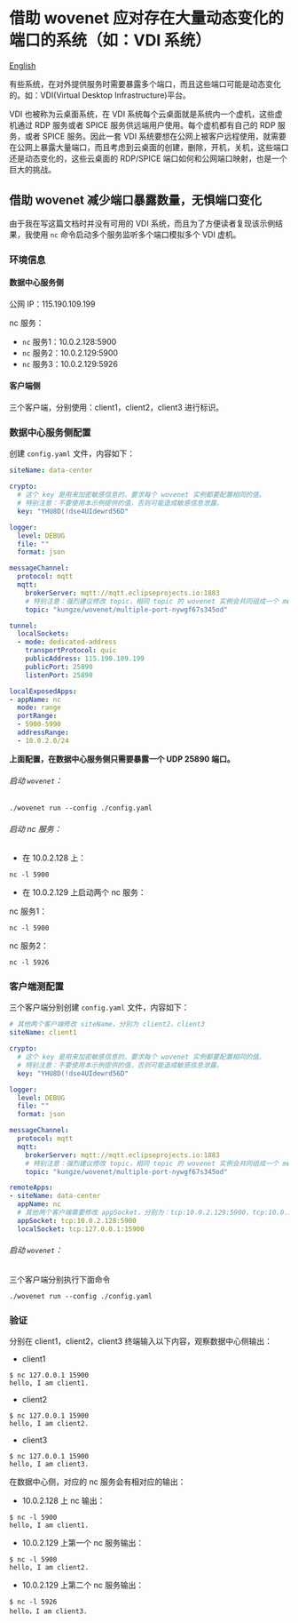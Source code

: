 # 借助 wovenet 应对存在大量动态变化的端口的系统（如：VDI 系统）

[English](./README.md)

有些系统，在对外提供服务时需要暴露多个端口，而且这些端口可能是动态变化的。如：VDI(Virtual Desktop Infrastructure)平台。

VDI 也被称为云桌面系统，在 VDI 系统每个云桌面就是系统内一个虚机，这些虚机通过 RDP 服务或者 SPICE 服务供远端用户使用。每个虚机都有自己的 RDP 服务，或者 SPICE 服务。因此一套 VDI 系统要想在公网上被客户远程使用，就需要在公网上暴露大量端口，而且考虑到云桌面的创建，删除，开机，关机，这些端口还是动态变化的，这些云桌面的 RDP/SPICE 端口如何和公网端口映射，也是一个巨大的挑战。

## 借助 wovenet 减少端口暴露数量，无惧端口变化

由于我在写这篇文档时并没有可用的 VDI 系统，而且为了方便读者复现该示例结果，我使用 `nc` 命令启动多个服务监听多个端口模拟多个 VDI 虚机。

### 环境信息

#### 数据中心服务侧

公网 IP：115.190.109.199

nc 服务：

* `nc` 服务1：10.0.2.128:5900
* `nc` 服务2：10.0.2.129:5900
* `nc` 服务3：10.0.2.129:5926

#### 客户端侧

三个客户端，分别使用：client1，client2，client3 进行标识。

### 数据中心服务侧配置

创建 `config.yaml` 文件，内容如下：

```yaml
siteName: data-center

crypto:
  # 这个 key 是用来加密敏感信息的，要求每个 wovenet 实例都要配置相同的值。
  # 特别注意：不要使用本示例提供的值，否则可能造成敏感信息泄露。
  key: "YHU8D(!dse4UIdewrd56D"

logger:
  level: DEBUG
  file: ""
  format: json

messageChannel:
  protocol: mqtt
  mqtt:
    brokerServer: mqtt://mqtt.eclipseprojects.io:1883
    # 特别注意：强烈建议修改 topic，相同 topic 的 wovenet 实例会共同组成一个 mesh 网络。
    topic: "kungze/wovenet/multiple-port-nywgf67s345od"

tunnel:
  localSockets:
  - mode: dedicated-address
    transportProtocol: quic
    publicAddress: 115.190.109.199
    publicPort: 25890
    listenPort: 25890

localExposedApps:
- appName: nc
  mode: range
  portRange:
  - 5900-5990
  addressRange:
  - 10.0.2.0/24
```

**上面配置，在数据中心服务侧只需要暴露一个 UDP 25890 端口。**

###### 启动 `wovenet`：

```
./wovenet run --config ./config.yaml
```

###### 启动 nc 服务：

* 在 10.0.2.128 上：

```
nc -l 5900
```

* 在 10.0.2.129 上启动两个 nc 服务：

nc 服务1：

```
nc -l 5900
```

nc 服务2：

```
nc -l 5926
```

### 客户端测配置

三个客户端分别创建 `config.yaml` 文件，内容如下：

```yaml
# 其他两个客户端修改 siteName，分别为 client2，client3
siteName: client1

crypto:
  # 这个 key 是用来加密敏感信息的，要求每个 wovenet 实例都要配置相同的值。
  # 特别注意：不要使用本示例提供的值，否则可能造成敏感信息泄露。
  key: "YHU8D(!dse4UIdewrd56D"

logger:
  level: DEBUG
  file: ""
  format: json

messageChannel:
  protocol: mqtt
  mqtt:
    brokerServer: mqtt://mqtt.eclipseprojects.io:1883
    # 特别注意：强烈建议修改 topic，相同 topic 的 wovenet 实例会共同组成一个 mesh 网络。
    topic: "kungze/wovenet/multiple-port-nywgf67s345od"

remoteApps:
- siteName: data-center
  appName: nc
  # 其他两个客户端需要修改 appSocket，分别为：tcp:10.0.2.129:5900，tcp:10.0.2.129:5926
  appSocket: tcp:10.0.2.128:5900
  localSocket: tcp:127.0.0.1:15900
```

###### 启动 `wovenet`：

三个客户端分别执行下面命令

```
./wovenet run --config ./config.yaml
```

### 验证

分别在 client1，client2，client3 终端输入以下内容，观察数据中心侧输出：

* client1

```
$ nc 127.0.0.1 15900
hello, I am client1.
```

* client2

```
$ nc 127.0.0.1 15900
hello, I am client2.
```

* client3

```
$ nc 127.0.0.1 15900
hello, I am client3.
```

在数据中心侧，对应的 nc 服务会有相对应的输出：

* 10.0.2.128 上 nc 输出：

```
$ nc -l 5900
hello, I am client1.
```

* 10.0.2.129 上第一个 nc 服务输出：

```
$ nc -l 5900
hello, I am client2.
```

* 10.0.2.129 上第二个 nc 服务输出：

```
$ nc -l 5926
hello，I am client3.
```
